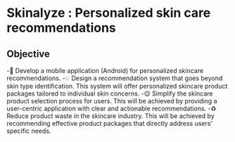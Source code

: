 # Skinalyze : Personalized skin care recommendations
## Objective
-📱 Develop a mobile application (Android) for personalized skincare recommendations.
-💡 Design a recommendation system that goes beyond skin type identification. This system will offer personalized skincare product packages tailored to individual skin concerns.
-😌 Simplify the skincare product selection process for users. This will be achieved by providing a user-centric application with clear and actionable recommendations.
-♻️ Reduce product waste in the skincare industry. This will be achieved by recommending effective product packages that directly address users' specific needs.


